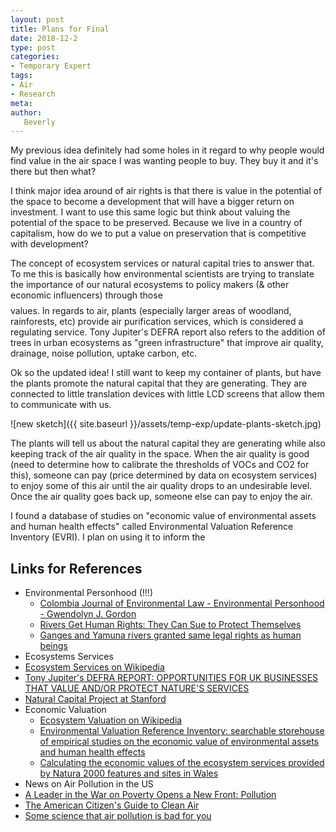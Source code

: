 ```yaml
---
layout: post
title: Plans for Final
date: 2018-12-2
type: post
categories:
- Temporary Expert
tags:
- Air
- Research
meta:
author:
   Beverly
---
```


My previous idea definitely had some holes in it regard to why people would find value in the air space I was wanting people to buy. They buy it and it's there but then what?

I think major idea around of air rights is that there is value in the potential of the space to become a development that will have a bigger return on investment. I want to use this same logic but think about valuing the potential of the space to be preserved. Because we live in a country of capitalism, how do we to put a value on preservation that is competitive with development?

The concept of ecosystem services or natural capital tries to answer that. To me this is basically how environmental scientists are trying to translate the importance of our natural ecosystems to policy makers (& other economic influencers) through those $$$$ values. In regards to air, plants (especially larger areas of woodland, rainforests, etc) provide air purification services, which is considered a regulating service. Tony Jupiter's DEFRA report also refers to the addition of trees in urban ecosystems as "green infrastructure" that improve air quality, drainage, noise pollution, uptake carbon, etc.

Ok so the updated idea! I still want to keep my container of plants, but have the plants promote the natural capital that they are generating. They are connected to little translation devices with little LCD screens that allow them to communicate with us.

![new sketch]({{ site.baseurl }}/assets/temp-exp/update-plants-sketch.jpg)

The plants will tell us about the natural capital they are generating while also keeping track of the air quality in the space. When the air quality is good (need to determine how to calibrate the thresholds of VOCs and CO2 for this), someone can pay (price determined by data on ecosystem services) to enjoy some of this air until the air quality drops to an undesirable level. Once the air quality goes back up, someone else can pay to enjoy the air.

<!-- My goal for people who are seeing this piece is:
- to make them feel -->

<!-- small groups people are allowed to enjoy the natural capital (cleaner air) until it drops below a certain threshold. At this point, the plants will tell you to give them some space and generate a receipt telling you the monetary value of your breathing near the plant. -->


I found a database of studies on "economic value of environmental assets and human health effects" called Environmental Valuation Reference Inventory (EVRI). I plan on using it to inform the




## Links for References

- Environmental Personhood (!!!)
  - [Colombia Journal of Environmental Law - Environmental Personhood - Gwendolyn J. Gordon](http://www.columbiaenvironmentallaw.org/environmental-personhood/)
  - [Rivers Get Human Rights: They Can Sue to Protect Themselves](https://www.scientificamerican.com/article/rivers-get-human-rights-they-can-sue-to-protect-themselves/)
  - [Ganges and Yamuna rivers granted same legal rights as human beings](https://www.theguardian.com/world/2017/mar/21/ganges-and-yamuna-rivers-granted-same-legal-rights-as-human-beings)
- Ecosystems Services
 - [Ecosystem Services on Wikipedia](https://en.wikipedia.org/wiki/Ecosystem_services)
 - [Tony Jupiter's DEFRA REPORT: OPPORTUNITIES FOR UK BUSINESSES THAT VALUE AND/OR PROTECT NATURE'S SERVICES](http://www.tonyjuniper.com/content/defra-report-opportunities-uk-businesses-value-andor-protect-natures-services)
 - [Natural Capital Project at Stanford](https://naturalcapitalproject.stanford.edu/)
- Economic Valuation
  - [Ecosystem Valuation on Wikipedia](https://en.wikipedia.org/wiki/Ecosystem_valuation)
  - [Environmental Valuation Reference Inventory: searchable storehouse of empirical studies on the economic value of environmental assets and human health effects](https://www.evri.ca/en)
  - [Calculating the economic values of the ecosystem
services provided by Natura 2000 features and sites
in Wales](http://ec.europa.eu/environment/life/project/Projects/index.cfm?fuseaction=home.showFile&rep=file&fil=N2K_Wales_Calculating-Economic-Values-of-Ecosystem-Services_EN.pdf)
- News on Air Pollution in the US
 - [A Leader in the War on Poverty Opens a New Front: Pollution](https://www.nytimes.com/2018/08/24/climate/coal-ash-pollution-poverty.html?module=inline)
 - [The American Citizen's Guide to Clean Air](https://www.nytimes.com/2018/11/30/style/air-quality-pollution-monitors.html)
 - [Some science that air pollution is bad for you](https://www.ncbi.nlm.nih.gov/pmc/articles/PMC4465283/)

<!-- tall terrarium/tank w/ air cleaning plants
modify some vape pens to produce "pollution"



create a bureaucratic looking website where people can create a log in
and buy volumes of air in the tank in which they can choose among some activities that will pollute into the tank -->
